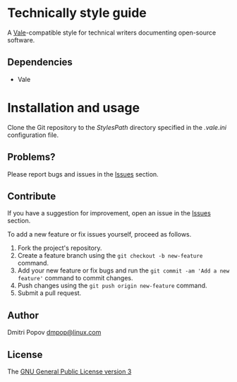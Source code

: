 # Technically style guide

A [Vale](https://vale.sh)-compatible style for technical writers documenting open-source software.

## Dependencies

- Vale


# Installation and usage

Clone the Git repository to the _StylesPath_ directory specified in the _.vale.ini_ configuration file.

## Problems?

Please report bugs and issues in the [Issues](https://github.com/dmpop/technically/issues) section.

## Contribute

If you have a suggestion for improvement, open an issue in the [Issues](https://github.com/dmpop/technically/issues) section.

To add a new feature or fix issues yourself, proceed as follows.

1. Fork the project's repository.
2. Create a feature branch using the `git checkout -b new-feature` command.
3. Add your new feature or fix bugs and run the `git commit -am 'Add a new feature'` command to commit changes.
4. Push changes using the `git push origin new-feature` command.
5. Submit a pull request.

## Author

Dmitri Popov [dmpop@linux.com](mailto:dmpop@linux.com)

## License

The [GNU General Public License version 3](http://www.gnu.org/licenses/gpl-3.0.en.html)

